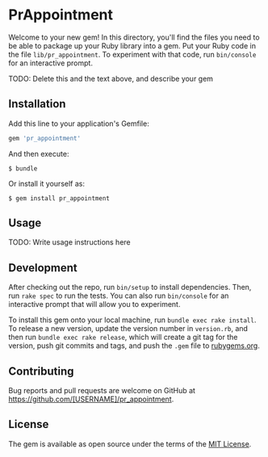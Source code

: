 # PrAppointment

Welcome to your new gem! In this directory, you'll find the files you need to be able to package up your Ruby library into a gem. Put your Ruby code in the file `lib/pr_appointment`. To experiment with that code, run `bin/console` for an interactive prompt.

TODO: Delete this and the text above, and describe your gem

## Installation

Add this line to your application's Gemfile:

```ruby
gem 'pr_appointment'
```

And then execute:

    $ bundle

Or install it yourself as:

    $ gem install pr_appointment

## Usage

TODO: Write usage instructions here

## Development

After checking out the repo, run `bin/setup` to install dependencies. Then, run `rake spec` to run the tests. You can also run `bin/console` for an interactive prompt that will allow you to experiment.

To install this gem onto your local machine, run `bundle exec rake install`. To release a new version, update the version number in `version.rb`, and then run `bundle exec rake release`, which will create a git tag for the version, push git commits and tags, and push the `.gem` file to [rubygems.org](https://rubygems.org).

## Contributing

Bug reports and pull requests are welcome on GitHub at https://github.com/[USERNAME]/pr_appointment.

## License

The gem is available as open source under the terms of the [MIT License](http://opensource.org/licenses/MIT).
